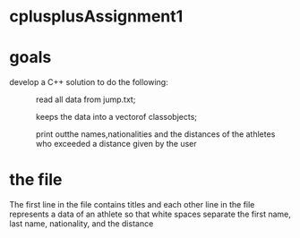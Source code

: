 # cplusplusAssignment1
<h1>goals</h1>
develop a C++ solution to do the following: <ul><ol> read all data from jump.txt;</ol><ol> keeps the data into a vectorof classobjects; </ol><ol> print outthe names,nationalities and the distances of the athletes who exceeded a distance given by the user</ol></ul>
<h1>the file</h1>
<p>The first line in the file contains titles and each other line in the file represents a data of an athlete so that white spaces separate the first name, last name, nationality, and the distance</p>
